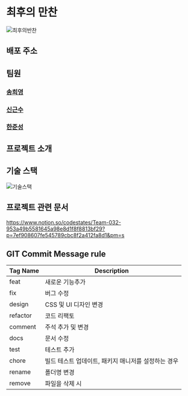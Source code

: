 # 최후의 만찬
![최후의반찬](https://user-images.githubusercontent.com/9441441/194340664-5fa980be-df65-4cde-8961-ea0105e36e2e.png)


## 배포 주소



## 팀원

### [송희영](https://github.com/sheey37)

### [신근수](https://github.com/messidor)

### [한준성](https://github.com/JUNSUNGCODING)


## 프로젝트 소개




## 기술 스택
![기술스택](https://user-images.githubusercontent.com/9441441/194732072-2968d5fc-0559-4d02-8adc-cc4586243079.png)




## 프로젝트 관련 문서
https://www.notion.so/codestates/Team-032-953a49b5581645a98e8d1f8f8813bf29?p=7ef908607fe545789cbc8f2a412fa8d1&pm=s


## GIT Commit Message rule



| Tag Name | Description |
| --- | --- |
| feat | 새로운 기능추가 |
| fix | 버그 수정 |
| design | CSS 및 UI 디자인 변경 |
| refactor | 코드 리팩토 |
| comment | 주석 추가 및 변경 |
| docs | 문서 수정 |
| test | 테스트 추가 |
| chore | 빌드 테스트 업데이트, 패키지 매니저를 설정하는 경우 |
| rename | 폴더명 변경 |
| remove | 파일을 삭제 시 |
